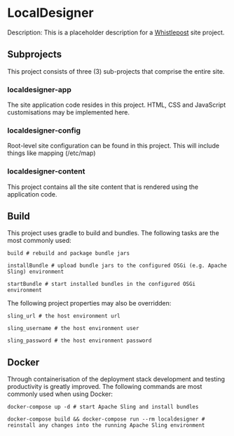 # LocalDesigner

Description: This is a placeholder description for a [Whistlepost](http://whistlepost.org) site project.

## Subprojects

This project consists of three (3) sub-projects that comprise the entire site.

### localdesigner-app

The site application code resides in this project. HTML, CSS and JavaScript customisations may be
implemented here.

### localdesigner-config

Root-level site configuration can be found in this project. This will include things like mapping (/etc/map)

### localdesigner-content

This project contains all the site content that is rendered using the application code.


## Build

This project uses gradle to build and bundles. The following tasks are the most commonly used:

    build # rebuild and package bundle jars
    
    installBundle # upload bundle jars to the configured OSGi (e.g. Apache Sling) environment
    
    startBundle # start installed bundles in the configured OSGi environment

The following project properties may also be overridden:

    sling_url # the host environment url

    sling_username # the host environment user
    
    sling_password # the host environment password
    
## Docker

Through containerisation of the deployment stack development and testing productivity is greatly improved. The following
commands are most commonly used when using Docker:

    docker-compose up -d # start Apache Sling and install bundles
    
    docker-compose build && docker-compose run --rm localdesigner # reinstall any changes into the running Apache Sling environment
